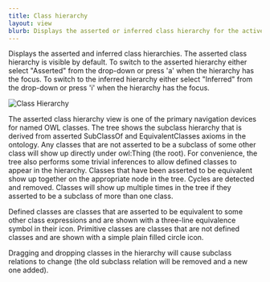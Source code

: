 ```yaml
---
title: Class hierarchy
layout: view
blurb: Displays the asserted or inferred class hierarchy for the active ontologies.
---
```

Displays the asserted and inferred class hierarchies.  The asserted class hierarchy is visible by default.  To switch to the asserted hierarchy either select "Asserted" from the drop-down or press 'a' when the hierarchy has the focus.  To switch to the inferred hierarchy either select "Inferred" from the drop-down or press 'i' when the hierarchy has the focus.

![Class Hierarchy]({{site.baseurl}}/assets/views/class-hierarchy/class-hierarchy.png)

The asserted class hierarchy view is one of the primary navigation devices for named OWL classes. The tree shows the subclass hierarchy that is derived from asserted SubClassOf and EquivalentClasses axioms in the ontology. Any classes that are not asserted to be a subclass of some other class will show up directly under owl:Thing (the root). For convenience, the tree also performs some trivial inferences to allow defined classes to appear in the hierarchy. Classes that have been asserted to be equivalent show up together on the appropriate node in the tree. Cycles are detected and removed. Classes will show up multiple times in the tree if they asserted to be a subclass of more than one class.

Defined classes are classes that are asserted to be equivalent to some other class expressions and are shown with a three-line equivalence symbol in their icon.
Primitive classes are classes that are not defined classes and are shown with a simple plain filled circle icon.

Dragging and dropping classes in the hierarchy will cause subclass relations to change (the old subclass relation will be removed and a new one added).
